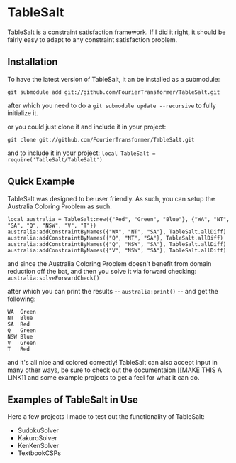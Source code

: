 TableSalt
=========
TableSalt is a constraint satisfaction framework. If I did it right, it should be fairly easy to adapt to any constraint satisfaction problem.

## Installation
To have the latest version of TableSalt, it an be installed as a submodule:

    git submodule add git://github.com/FourierTransformer/TableSalt.git

after which you need to do a `git submodule update --recursive` to fully initialize it.

or you could just clone it and include it in your project:

    git clone git://github.com/FourierTransformer/TableSalt.git

and to include it in your project: `local TableSalt = require('TableSalt/TableSalt')`

## Quick Example
TableSalt was designed to be user friendly. As such, you can setup the Australia Coloring Problem as such:

```
local australia = TableSalt:new({"Red", "Green", "Blue"}, {"WA", "NT", "SA", "Q", "NSW", "V", "T"})
australia:addConstraintByNames({"WA", "NT", "SA"}, TableSalt.allDiff)
australia:addConstraintByNames({"Q", "NT", "SA"}, TableSalt.allDiff)
australia:addConstraintByNames({"Q", "NSW", "SA"}, TableSalt.allDiff)
australia:addConstraintByNames({"V", "NSW", "SA"}, TableSalt.allDiff)
```
and since the Australia Coloring Problem doesn't benefit from domain reduction off the bat, and then you solve it via forward checking: `australia:solveForwardCheck()`

after which you can print the results -- `australia:print()` -- and get the following:

```
WA  Green
NT  Blue
SA  Red
Q   Green
NSW Blue
V   Green
T   Red
```

and it's all nice and colored correctly! TableSalt can also accept input in many other ways, be sure to check out the documentaion [[MAKE THIS A LINK]] and some example projects to get a feel for what it can do.

## Examples of TableSalt in Use
Here a few projects I made to test out the functionality of TableSalt:

- SudokuSolver
- KakuroSolver
- KenKenSolver
- TextbookCSPs
